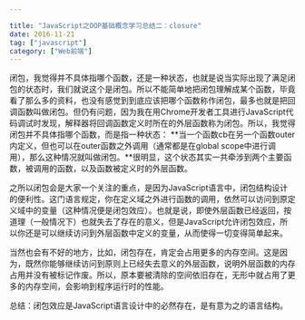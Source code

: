 ```yaml
---

title: "JavaScript之OOP基础概念学习总结二：closure"
date: 2016-11-21
tag: ["javascript"]
category: ["Web前端"]
---
```



闭包，我觉得并不具体指哪个函数，还是一种状态，也就是说当实际出现了满足闭包的状态时，我们就说这个是闭包。所以不能简单地把闭包理解成某个函数，毕竟看了那么多的资料，也没有感觉到到底应该把哪个函数称作闭包，最多也就是把回调函数叫做闭包。但仍有问题，因为我在用Chrome开发者工具进行JavaScript代码调试时发现，解释器将回调函数定义时所在的外层函数称为闭包。所以，我觉得闭包并不具体指哪个函数，而是指一种状态：
**当一个函数cb在另一个函数outer内定义，但也可以在outer函数之外调用（通常都是在global scope中进行调用），那么这种情况就叫做闭包。**很明显，这个状态其实一共牵涉到两个主要函数，被调用的函数，以及函数被定义时的外层函数。


之所以闭包会是大家一个关注的重点，是因为JavaScript语言中，闭包结构设计的便利性。这门语言规定，你在定义域之外进行函数的调用，依然可以访问到原定义域中的变量（这种情况便是闭包效应）。也就是说，即使外层函数已经返回，按道理（一般情况下）也就失去了存在的意义，但是JavaScript允许闭包效应，所以你还是可以继续访问到外层函数中定义的变量，从而使得一切变得简单起来。


当然也会有不好的地方，比如，闭包存在，肯定会占用更多的内存空间。这是因为，既然你能够继续访问到原则上已经失去意义的外层函数，说明外层函数的内存占用并没有被标记作废。所以，原本要被清除的空间依旧存在，无形中就占用了更多的内存空间，会影响到程序运行时的性能。


总结：闭包效应是JavaScript语言设计中的必然存在，是有意为之的语言结构。